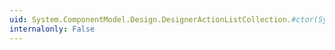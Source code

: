```yaml
---
uid: System.ComponentModel.Design.DesignerActionListCollection.#ctor(System.ComponentModel.Design.DesignerActionList[])
internalonly: False
---
```

